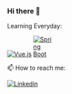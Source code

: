 ### Hi there 👋

<!--
**Zabdieljr/Zabdieljr** is a ✨ _special_ ✨ repository because its `README.md` (this file) appears on your GitHub profile.

Here are some ideas to get you started:

- 🔭 I’m currently working on ...
- 🌱 I’m currently learning ...
- 👯 I’m looking to collaborate on ...
- 🤔 I’m looking for help with ...
- 💬 Ask me about ...
- 📫 How to reach me: ...
- 😄 Pronouns: ...
- ⚡ Fun fact: ...
-->
Learning Everyday:
<p dir = "auto">
<a target="_blank" rel="noopener noreferrer nofollow" href="https://camo.githubusercontent.com/02de09450e2d4f79b6124822fef51ed192f350bbd731ba75d16ada6f59f12d66/68747470733a2f2f696d672e736869656c64732e696f2f62616467652f5675652e6a732d3335343935453f7374796c653d666c61742d737175617265266c6f676f3d7675652e6a73266c6f676f436f6c6f723d344643303844"><img src="https://camo.githubusercontent.com/02de09450e2d4f79b6124822fef51ed192f350bbd731ba75d16ada6f59f12d66/68747470733a2f2f696d672e736869656c64732e696f2f62616467652f5675652e6a732d3335343935453f7374796c653d666c61742d737175617265266c6f676f3d7675652e6a73266c6f676f436f6c6f723d344643303844" alt="Vue.js" data-canonical-src="https://img.shields.io/badge/Vue.js-35495E?style=flat-square&amp;logo=vue.js&amp;logoColor=4FC08D" style="max-width: 100%;"></a>
  <a target="_blank" rel="noopener noreferrer nofollow" href="https://camo.githubusercontent.com/02de09450e2d4f79b6124822fef51ed192f350bbd731ba75d16ada6f59f12d66/68747470733a2f2f696d672e736869656c64732e696f2f62616467652f5675652e6a732d3335343935453f7374796c653d666c61742d737175617265266c6f676f3d7675652e6a73266c6f676f436f6c6f723d344643303844"><img src="https://miro.medium.com/v2/resize:fit:100/1*XtjiQD35ja0DcA9H-JuM-g.png" alt="Spring Boot" data-canonical-src="https://img.shields.io/badge/Vue.js-35495E?style=flat-square&amp;logo=vue.js&amp;logoColor=4FC08D" style="max-width: 10%;"></a>
</p>



📫 How to reach me:
<p dir="auto">
<a href="https://www.linkedin.com/in/zabdieljr/" rel="nofollow">
  <img src="https://camo.githubusercontent.com/b124ba5880a15e3c3bd9817f2c5caebd3614427ff4be6844fb69058fd36390e5/68747470733a2f2f696d672e736869656c64732e696f2f62616467652f4c696e6b6564496e2d3030373742353f7374796c653d666c61742d737175617265266c6f676f3d6c696e6b6564696e266c6f676f436f6c6f723d7768697465" alt="Linkedin" data-canonical-src="https://img.shields.io/badge/LinkedIn-0077B5?style=flat-square&amp;logo=linkedin&amp;logoColor=white" style="max-width: 100%;">
</a>
</p>
